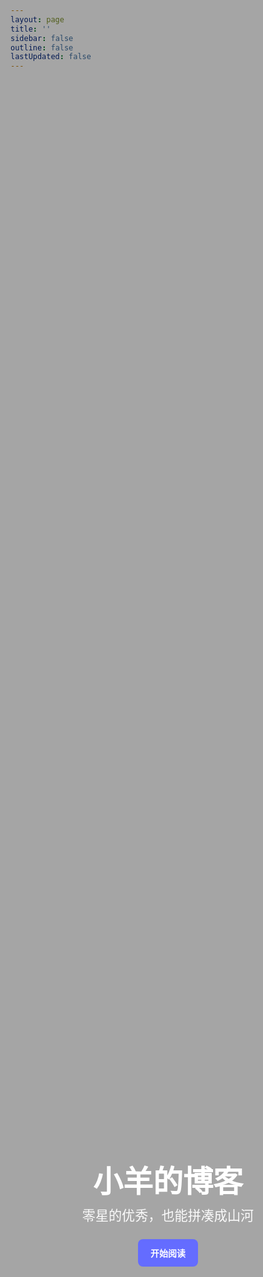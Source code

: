 ```yaml
---
layout: page
title: ''
sidebar: false
outline: false
lastUpdated: false
---
```


<script setup>
import { withBase } from 'vitepress'
</script>

<section class="full-hero" role="img" aria-label="站点主视觉" :style="{ backgroundImage: `url(${withBase('/1.jpg')})` }">
  <div class="hero-content">
    <h1>小羊的博客</h1>
    <p>零星的优秀，也能拼凑成山河</p>
    <a class="hero-btn" :href="withBase('/vue/vue3-响应式原理示例')">开始阅读</a>
  </div>
</section>

<style>

/* 让内容突破文档容器，铺满全宽 */
.full-hero {
  position: fixed;
  inset: 0;
  width: 100svw;
  height: 100svh;
  display: grid;
  place-items: center;
  /* 背景图由 :style 和 withBase 提供，确保在 GitHub Pages 下正确前缀 */
  background-size: cover;
  background-position: center;
  overflow: hidden;
}

/* 半透明遮罩，提升文字可读性 */
.full-hero::after {
  content: '';
  position: absolute;
  inset: 0;
  background: rgba(0,0,0,0.35);
}

.hero-content {
  position: relative;
  z-index: 1;
  text-align: center;
  padding: 0 1.25rem;
  color: #fff;
  max-width: 900px;
}

.hero-content h1 {
  font-size: clamp(2rem, 5vw, 4rem);
  line-height: 1.1;
  margin: 0 0 0.75rem;
}

.hero-content p {
  font-size: clamp(1rem, 2.2vw, 1.375rem);
  opacity: 0.95;
  margin: 0 0 1.5rem;
}

.hero-btn {
  display: inline-block;
  padding: 0.75rem 1.25rem;
  border-radius: 8px;
  background: var(--vp-c-brand, #646cff);
  color: #fff;
  text-decoration: none;
  font-weight: 600;
  transition: transform .15s ease, opacity .15s ease;
}
.hero-btn:hover { transform: translateY(-1px); opacity: .95; }
</style>